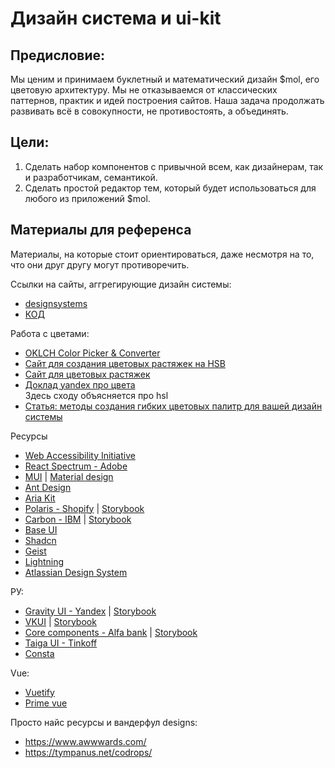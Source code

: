 # Дизайн система и ui-kit

## Предисловие:
Мы ценим и принимаем буклетный и математический дизайн $mol, его цветовую архитектуру. Мы не отказываемся от классических паттернов, практик и идей построения сайтов. Наша задача продолжать развивать всё в совокупности, не противостоять, а объединять.

## Цели:
1) Сделать набор компонентов с привычной всем, как дизайнерам, так и разработчикам, семантикой.
2) Сделать простой редактор тем, который будет использоваться для любого из приложений $mol.

## Материалы для референса
Материалы, на которые стоит ориентироваться, даже несмотря на то, что они друг другу могут противоречить.  

Ссылки на сайты, аггрегирующие дизайн системы:  
* [designsystems](https://designsystems.surf/)  
* [КОД](https://www.designsystemsclub.ru/)  

Работа с цветами:
* [OKLCH Color Picker & Converter](https://oklch.com/)
* [Сайт для создания цветовых растяжек на HSB](https://colorbox.io/)
* [Сайт для цветовых растяжек](https://palettte.app/)
* [Доклад yandex про цвета](https://youtu.be/JKPMaI7QfRk?si=foVVaBfKNK3KX_KH)  
  Здесь сходу объясняется про hsl
* [Статья: методы создания гибких цветовых палитр для вашей дизайн системы](https://deadsign.ru/design/designing_systematic_colors/)

Ресурсы
* [Web Accessibility Initiative](https://www.w3.org/WAI/ARIA/apg/patterns/)  
* [React Spectrum - Adobe](https://react-spectrum.adobe.com/react-aria/index.html)  
* [MUI](https://mui.com/material-ui/)  | [Material design](https://m3.material.io/)
* [Ant Design](https://ant.design/)  
* [Aria Kit](https://ariakit.org/)  
* [Polaris - Shopify](https://polaris.shopify.com/) | [Storybook](https://storybook.polaris.shopify.dev/?path=/story/all-components-textfield--default)  
* [Carbon - IBM](https://carbondesignsystem.com/) | [Storybook](https://react.carbondesignsystem.com/?path=/story/getting-started-welcome--welcome) 
* [Base UI](https://base-ui.com/)  
* [Shadcn](https://ui.shadcn.com/)
* [Geist](https://vercel.com/geist/introduction)  
* [Lightning](https://www.lightningdesignsystem.com/)  
* [Atlassian Design System](https://atlassian.design/)  

РУ:  
* [Gravity UI - Yandex](https://gravity-ui.com/) | [Storybook](https://preview.gravity-ui.com/uikit/) 
* [VKUI](https://github.com/VKCOM/VKUI) | [Storybook](https://vkcom.github.io/VKUI/playground/?path=/docs/service-approot--docs&globals=colorScheme:dark;storybookTheme:dark)  
* [Core components - Alfa bank](https://github.com/core-ds/core-components) | [Storybook](https://alfa-laboratory.github.io/core-components/master/?path=/story/гайдлайны-начало-работы--page)  
* [Taiga UI - Tinkoff](https://taiga-ui.dev/getting-started) 
* [Consta](https://consta.design/)

Vue:  
* [Vuetify](https://vuetifyjs.com/en/)  
* [Prime vue](https://primevue.org/)


Просто найс ресурсы и вандерфул designs:  
* https://www.awwwards.com/  
* https://tympanus.net/codrops/  